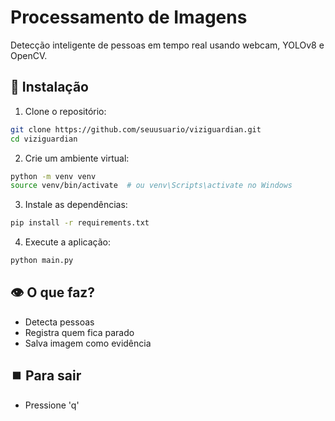 # Processamento de Imagens

Detecção inteligente de pessoas em tempo real usando webcam, YOLOv8 e OpenCV.

## 🚀 Instalação

1. Clone o repositório:
```bash
git clone https://github.com/seuusuario/viziguardian.git
cd viziguardian
```

2. Crie um ambiente virtual:
```bash
python -m venv venv
source venv/bin/activate  # ou venv\Scripts\activate no Windows
```

3. Instale as dependências:
```bash
pip install -r requirements.txt
```

4. Execute a aplicação:
```bash
python main.py
```

## 👁️ O que faz?
- Detecta pessoas
- Registra quem fica parado
- Salva imagem como evidência

## ⏹️ Para sair
- Pressione 'q'

